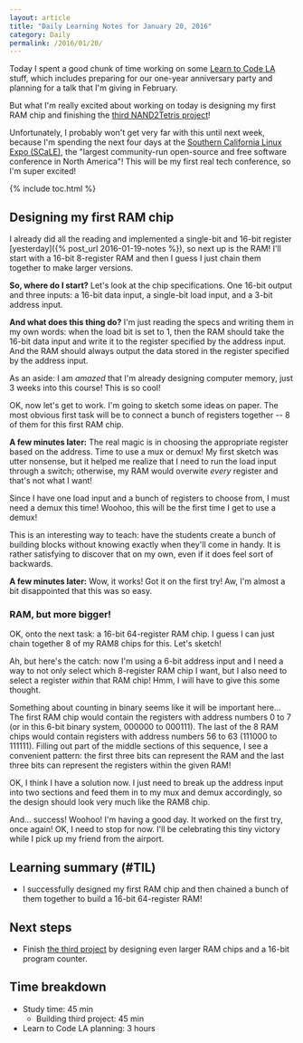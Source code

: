 ```yaml
---
layout: article
title: "Daily Learning Notes for January 20, 2016"
category: Daily
permalink: /2016/01/20/
---
```


Today I spent a good chunk of time working on some [Learn to Code LA](http://learntocodela.org/) stuff, which includes preparing for our one-year anniversary party and planning for a talk that I'm giving in February.

But what I'm really excited about working on today is designing my first RAM chip and finishing the [third NAND2Tetris project](http://nand2tetris.org/03.php)!

Unfortunately, I probably won't get very far with this until next week, because I'm spending the next four days at the [Southern California Linux Expo (SCaLE)](www.socallinuxexpo.org/), the "largest community-run open-source and free software conference in North America"! This will be my first real tech conference, so I'm super excited!

{% include toc.html %}

## Designing my first RAM chip

I already did all the reading and implemented a single-bit and 16-bit register [yesterday]({% post_url 2016-01-19-notes %}), so next up is the RAM! I'll start with a 16-bit 8-register RAM and then I guess I just chain them together to make larger versions.

**So, where do I start?** Let's look at the chip specifications. One 16-bit output and three inputs: a 16-bit data input, a single-bit load input, and a 3-bit address input.

**And what does this thing do?** I'm just reading the specs and writing them in my own words: when the load bit is set to 1, then the RAM should take the 16-bit data input and write it to the register specified by the address input. And the RAM should always output the data stored in the register specified by the address input.

As an aside: I am *amazed* that I'm already designing computer memory, just 3 weeks into this course! This is so cool!

OK, now let's get to work. I'm going to sketch some ideas on paper. The most obvious first task will be to connect a bunch of registers together -- 8 of them for this first RAM chip.

**A few minutes later:** The real magic is in choosing the appropriate register based on the address. Time to use a mux or demux! My first sketch was utter nonsense, but it helped me realize that I need to run the load input through a switch; otherwise, my RAM would overwite *every* register and that's not what I want!

Since I have one load input and a bunch of registers to choose from, I must need a demux this time! Woohoo, this will be the first time I get to use a demux!

This is an interesting way to teach: have the students create a bunch of building blocks without knowing exactly when they'll come in handy. It is rather satisfying to discover that on my own, even if it does feel sort of backwards.

**A few minutes later:** Wow, it works! Got it on the first try! Aw, I'm almost a bit disappointed that this was so easy. 

### RAM, but more bigger!

OK, onto the next task: a 16-bit 64-register RAM chip. I guess I can just chain together 8 of my RAM8 chips for this. Let's sketch!

Ah, but here's the catch: now I'm using a 6-bit address input and I need a way to not only select which 8-register RAM chip I want, but I also need to select a register *within* that RAM chip! Hmm, I will have to give this some thought.

Something about counting in binary seems like it will be important here... The first RAM chip would contain the registers with address numbers 0 to 7 (or in this 6-bit binary system, 000000 to 000111). The last of the 8 RAM chips would contain registers with address numbers 56 to 63 (111000 to 111111). Filling out part of the middle sections of this sequence, I see a convenient pattern: the first three bits can represent the RAM and the last three bits can represent the registers within the given RAM!

OK, I think I have a solution now. I just need to break up the address input into two sections and feed them in to my mux and demux accordingly, so the design should look very much like the RAM8 chip.

And... success! Woohoo! I'm having a good day. It worked on the first try, once again! OK, I need to stop for now. I'll be celebrating this tiny victory while I pick up my friend from the airport.

## Learning summary (#TIL)

- I successfully designed my first RAM chip and then chained a bunch of them together to build a 16-bit 64-register RAM!

## Next steps

- Finish [the third project](http://nand2tetris.org/03.php) by designing even larger RAM chips and a 16-bit program counter.

## Time breakdown

- Study time: 45 min
  - Building third project: 45 min
- Learn to Code LA planning: 3 hours